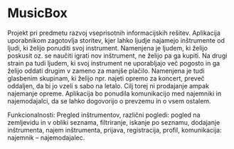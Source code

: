 # MusicBox
Projekt pri predmetu razvoj vseprisotnih informacijskih rešitev.
Aplikacija uporabnikom zagotovlja storitev, kjer lahko ljudje najamejo inštrumente od ljudi, ki želijo ponuditi svoj instrument. 
Namenjena je ljudem, ki želijo poskusit oz. se naučiti igrati nov inštrument, ne želijo pa ga kupiti. Na drugi strain pa tudi ljudem, ki svoj instrument ne uporabljajo več pogosto in ga želijo oddati drugim v zameno za manjše plačilo. Namenjena je tudi glasbenim skupinam, ki želijo npr. najeti opremo za koncert, preveč oddaljen, da bi jo vzeli s sabo na letalo. 
Cilj torej ni prodajanje ampak najemanje opreme. Aplikacija bo ponudila komunikacijo med najemniki in najemodajalci, da se lahko dogovorijo o prevzemu in o vsem ostalem. 

Funkcionalnosti: Pregled inštrumentov, različni pogledi: pogled na zemljevidu in v obliki seznama, filtriranje, iskanje po seznamu, dodajanje inštrumenta, najem inštrumenta, prijava, registracija, profil, komunikacija: najemnik – najemodajalec.
